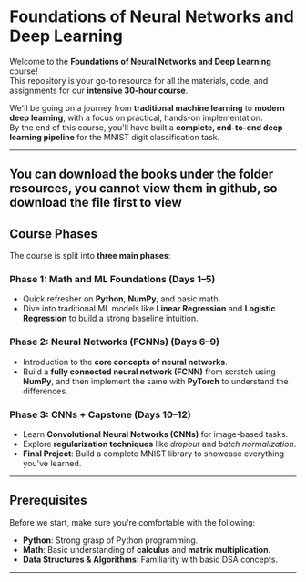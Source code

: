# Foundations of Neural Networks and Deep Learning

Welcome to the **Foundations of Neural Networks and Deep Learning** course!  
This repository is your go-to resource for all the materials, code, and assignments for our **intensive 30-hour course**.

We'll be going on a journey from **traditional machine learning** to **modern deep learning**, with a focus on practical, hands-on implementation.  
By the end of this course, you'll have built a **complete, end-to-end deep learning pipeline** for the MNIST digit classification task.

---
You can download the books under the folder resources, you cannot view them in github, so download the file first to view
---

## Course Phases

The course is split into **three main phases**:

### **Phase 1: Math and ML Foundations (Days 1–5)**  
- Quick refresher on **Python**, **NumPy**, and basic math.  
- Dive into traditional ML models like **Linear Regression** and **Logistic Regression** to build a strong baseline intuition.

### **Phase 2: Neural Networks (FCNNs) (Days 6–9)**  
- Introduction to the **core concepts of neural networks**.  
- Build a **fully connected neural network (FCNN)** from scratch using **NumPy**, and then implement the same with **PyTorch** to understand the differences.

### **Phase 3: CNNs + Capstone (Days 10–12)**  
- Learn **Convolutional Neural Networks (CNNs)** for image-based tasks.  
- Explore **regularization techniques** like *dropout* and *batch normalization*.  
- **Final Project**: Build a complete MNIST library to showcase everything you've learned.

---

## Prerequisites

Before we start, make sure you're comfortable with the following:

- **Python**: Strong grasp of Python programming.  
- **Math**: Basic understanding of **calculus** and **matrix multiplication**.  
- **Data Structures & Algorithms**: Familiarity with basic DSA concepts.

---


